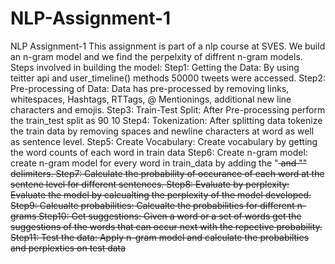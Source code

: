 # NLP-Assignment-1
NLP Assignment-1
This assignment is part of a nlp course at SVES. We build an n-gram model and we find the perpelxity of diffrent n-gram models.
Steps involved in building the model:
Step1: Getting the Data: By using teitter api and user_timeline() methods 50000 tweets were accessed.
Step2: Pre-processing of Data: Data has pre-processed by removing links, whitespaces, Hashtags, RTTags, @ Mentionings, additional new line characters and emojis.
Step3: Train-Test Split: After Pre-processing perform the train_test split as 90 10
Step4: Tokenization: After splitting data tokenize the train data by removing spaces and newline characters at word as well as sentence level.
Step5: Create Vocabulary: Create vocabulary by getting the word counts of each word in train data
Step6: Create n-gram model: create n-gram model for every word in train_data by adding the "<s> and "<e>" delimiters.
Step7: Calculate the probability of occurance of each word at the sentene level for different sentences.
Step8: Evaluate by perplexity: Evaluate the model by calcualting the perplexity of the model developed.
Step9: Calcualte probabilities: Calcualte the probabilities for different n-grams
Step10: Get suggestions: Given a word or a set of words get the suggestions of the words that can occur next with the repective probability.
Step11: Test the data: Apply n-gram model and calculate the probabilties and perplexties on test data
